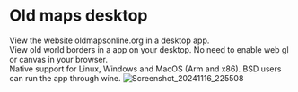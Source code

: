 # Old maps desktop
View the website oldmapsonline.org in a desktop app.
<br>
View old world borders in a app on your desktop. No need to enable web gl or canvas in your browser.
<br>
Native support for Linux, Windows and MacOS (Arm and x86). BSD users can run the app through wine.
![Screenshot_20241116_225508](https://github.com/user-attachments/assets/3a36a10e-4add-4e85-83c0-91cd26878b96)

